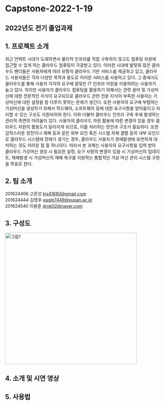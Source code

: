 # Capstone-2022-1-19
## 2022년도 전기 졸업과제
## 1. 프로젝트 소개

최근 언택트 시대가 도래하면서 물리적 인프라를 직접 구축하지 않고도 컴퓨팅 자원에 접근할 수 있게 하는 클라우드 컴퓨팅이 각광받고 있다. 이러한 시대에 발맞춰 많은 클라우드 벤더들은 사용자에게 여러 유형의 클라우드 기반 서비스를 제공하고 있고, 클라우드 사용자들은 각자 다양한 목적과 용도로 이러한 서비스를 사용하고 있다. 그 중에서도 클라우드를 통해 사용자 각자의 요구에 알맞은 IT 인프라 자원을 이용하려는 사용자가 늘고 있다. 
하지만 사용자가 클라우드 컴퓨팅을 활용하기 위해서는 관련 용어 및 가상머신에 대한 전문적인 지식이 요구되므로 클라우드 관련 전문 지식이 부족한 사용자는 가상머신에 대한 설정을 잘 다루지 못하는 문제가 생긴다. 또한 사용자의 요구에 부합하는 가상머신을 생성하기 위해서 하드웨어, 소프트웨어 등에 대한 요구사항을 받아들이고 처리할 수 있는 구조도 지원되어야 한다. 
이와 더불어 클라우드 인프라 구축 후에 발생하는 관리적 측면의 어려움이 있다. 사용자의 클라우드 자원 활용에 따른 변경이 있을 경우 클라우드 자원의 활용도가 달라지게 되므로, 이를 처리하는 방안과 구조가 필요하다. 또한 갑작스러운 정전이나 재해 등과 같은 외부 요인 혹은 시스템 자체 결함 등의 내부 요인으로 클라우드 시스템에 장애가 생기는 경우, 클라우드 사용자가 장애발생에 유연하게 대처하는 것도 어려운 점 중 하나이다. 
따라서 본 과제는 사용자의 요구사항을 입력 받아 클라우드 가상머신 생성 시 필요한 설정, 요구 사항의 변경이 있을 시 가상머신의 업데이트, 재해발생 시 가상머신의 재해 복구를 지원하는 통합적인 가상 머신 관리 시스템 구현을 목표로 한다.

## 2. 팀 소개

201624406 고준성 kjs41680@gmail.com <br/> 
201624444 김영후 eagle7449@pusan.ac.kr <br/> 
201624540 이봉훈 drok02@naver.com <br/> 

## 3. 구성도
<img width="427" alt="그림1" src="https://user-images.githubusercontent.com/65642745/195553816-083954dc-9469-4881-a65b-a867bc17d46a.png">

## 4. 소개 및 시연 영상
## 5. 사용법
